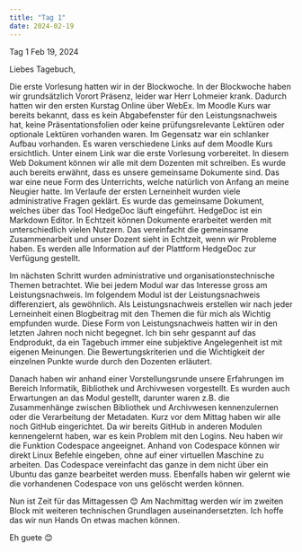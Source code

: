 ```yaml
---
title: "Tag 1"
date: 2024-02-19
---
```


Tag 1 
Feb 19, 2024 

Liebes Tagebuch, 

Die erste Vorlesung hatten wir in der Blockwoche. In der Blockwoche haben wir grundsätzlich Vorort Präsenz, leider war Herr Lohmeier krank. Dadurch hatten wir den ersten Kurstag Online über WebEx. Im Moodle Kurs war bereits bekannt, dass es kein Abgabefenster für den Leistungsnachweis hat, keine Präsentationsfolien oder keine prüfungsrelevante Lektüren oder optionale Lektüren vorhanden waren. Im Gegensatz war ein schlanker Aufbau vorhanden. Es waren verschiedene Links auf dem Moodle Kurs ersichtlich. Unter einem Link war die erste Vorlesung vorbereitet. In diesem Web Dokument können wir alle mit dem Dozenten mit schreiben. Es wurde auch bereits erwähnt, dass es unsere gemeinsame Dokumente sind. Das war eine neue Form des Unterrichts, welche natürlich von Anfang an meine Neugier hatte. 
Im Verlaufe der ersten Lerneinheit wurden viele administrative Fragen geklärt. Es wurde das gemeinsame Dokument, welches über das Tool HedgeDoc läuft eingeführt. HedgeDoc ist ein Markdown Editor. In Echtzeit können Dokumente erarbeitet werden mit unterschiedlich vielen Nutzern. Das vereinfacht die gemeinsame Zusammenarbeit und unser Dozent sieht in Echtzeit, wenn wir Probleme haben. Es werden alle Information auf der Plattform HedgeDoc zur Verfügung gestellt. 

Im nächsten Schritt wurden administrative und organisationstechnische Themen betrachtet. Wie bei jedem Modul war das Interesse gross am Leistungsnachweis. Im folgendem Modul ist der Leistungsnachweis differenziert, als gewöhnlich. Als Leistungsnachweis erstellen wir nach jeder Lerneinheit einen Blogbeitrag mit den Themen die für mich als Wichtig empfunden wurde. Diese Form von Leistungsnachweis hatten wir in den letzten Jahren noch nicht begegnet. Ich bin sehr gespannt auf das Endprodukt, da ein Tagebuch immer eine subjektive Angelegenheit ist mit eigenen Meinungen. Die Bewertungskriterien und die Wichtigkeit der einzelnen Punkte wurde durch den Dozenten erläutert. 

Danach haben wir anhand einer Vorstellungsrunde unsere Erfahrungen im Bereich Informatik, Bibliothek und Archivwesen vorgestellt. Es wurden auch Erwartungen an das Modul gestellt, darunter waren z.B. die Zusammenhänge zwischen Bibliothek und Archivwesen kennenzulernen oder die Verarbeitung der Metadaten. 
Kurz vor dem Mittag haben wir alle noch GitHub eingerichtet. Da wir bereits GitHub in anderen Modulen kennengelernt haben, war es kein Problem mit den Logins. Neu haben wir die Funktion Codespace angeeignet. Anhand von Codespace können wir direkt Linux Befehle eingeben, ohne auf einer virtuellen Maschine zu arbeiten. Das Codespace vereinfacht das ganze in dem nicht über ein Ubuntu das ganze bearbeitet werden muss. Ebenfalls haben wir gelernt wie die vorhandenen Codespace von uns gelöscht werden können. 

Nun ist Zeit für das Mittagessen 😊 Am Nachmittag werden wir im zweiten Block mit weiteren technischen Grundlagen auseinandersetzten. Ich hoffe das wir nun Hands On etwas machen können. 

Eh guete 😊
